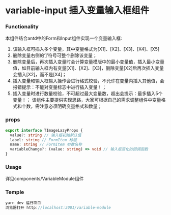 # variable-input 插入变量输入框组件

### Functionality

本组件结合antd中的Form和Input组件实现一个变量输入框:
1. 该输入框可插入多个变量，其中变量格式为[X1]、[X2]、[X3]、[X4]、[X5]
2. 删除变量右侧的‘]’符号可整个删除该变量；
3. 删除变量后，再次插入变量时会计算变量模版中的最小变量值，插入最小变量值，如目前输入框内有变量[X1]、[X2]、[X3]，删除变量[X2]后再次插入变量会插入[X2]，而不是[X4]；
4. 插入变量和输入框输入操作会进行格式校验，不允许在变量内插入其他值，会报错提示：不能对变量标志中进行插入变量！；
5. 插入变量时进行数量校验，不可超过最大变量数，超出会提示：最多插入5个变量！；
该组件主要提供实现思路，大家可根据自己的需求调整组件中变量格式和个数，需注意必须明确变量格式和数量；


### props

```typescript
export interface TImageLazyProps {
  value?: string // 输入框初始默认值
  label: string // FormItem 标题
  name: string // FormItem 参数名称
  variableChange?: (value: string) => void // 输入框变化的回调函数
}
```

### Usage

详见components/VariableModule组件

### Temple

```typescript
yarn dev 运行项目
浏览器打开 http://localhost:3001/variable-module
```
